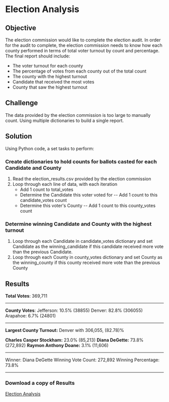 # Election Analysis 

## Objective 
The election commission would like to complete the election audit. In order for the audit to complete, the election commission needs to know how each county performed in terms of total voter turnout by count and percentage. The final report should include:
-   The voter turnout for each county
-   The percentage of votes from each county out of the total count
-   The county with the highest turnout
-   Candidate that received the most votes
-  County that saw the highest turnout


## Challenge 
The data provided by the election commission is too large to manually count. Using multiple dictionaries to build a single report.

## Solution 
Using Python code, a set tasks to perform:

### Create dictionaries to hold counts for ballots casted for each Candidate and County 
1. Read the election_results.csv provided by the election commission
2. Loop through each line of data, with each iteration
	- Add 1 count to total_votes
	- Determine the Candidate this voter voted for
    -- Add 1 count to this candidate_votes count
	- Determine this voter's County
	-- Add 1 count to this county_votes count

 ### Determine winning Candidate and County with the highest turnout 
 1. Loop through each Candidate in candidate_votes dictionary and set Candidate as the winning_candidate if this candidate received more vote than the previous Candidate.
 2. Loop through each County in county_votes dictionary and set County as the winning_county if this county received more vote than the previous County


## Results 


**Total Votes**: 369,711

--- 

**County Votes**: 
Jefferson: 10.5% (38855) 
Denver: 82.8% (306055) 
Arapahoe: 6.7% (24801) 

---

**Largest County Turnout:** Denver with 306,055, (82.78)%


**Charles Casper Stockham:** 23.0% (85,213)
**Diana DeGette:** 73.8% (272,892)
**Raymon Anthony Doane:** 3.1% (11,606)

---

Winner: Diana DeGette
Winning Vote Count: 272,892
Winning Percentage: 73.8%

---

### Download a copy of Results
 [Election Analysis](analysis/election_analysis.txt)